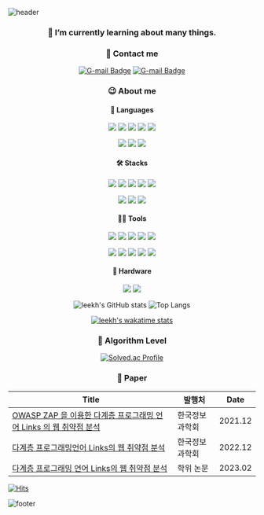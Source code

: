 ![header](https://capsule-render.vercel.app/api?type=waving&color=auto&height=150&section=header&text=👋%20Hi%20there&fontSize=90)

<div align="center">

### 🌱 I’m currently learning about many things.

<!-- icon site : https://simpleicons.org/  -->
<!-- badge site: https://shields.io/ -->
<!-- emoji site: https://www.webfx.com/tools/emoji-cheat-sheet/ -->

### 💌 Contact me

[![G-mail Badge](https://img.shields.io/badge/Gmail-EA4335?style=flat&logo=appveyor&logo=Gmail&logoColor=white&link=mailto:amysun125@gmail.com)](mailto:amysun125@gmail.com)
[![G-mail Badge](https://img.shields.io/badge/Gitblog-222222?style=flat&logo=appveyor&logo=Gmail&logoColor=white&link=https://leekh8.github.io/)](https://leekh8.github.io/)
<!--~~[![Git Badge](https://img.shields.io/badge/GitPages-222222?style=flat&logo=appveyor&logo=GitHub&logoColor=white&link=https://leekh8.github.io/)](https://leekh8.github.io/)~~-->

### 😉 About me

#### 📢 Languages

<img src="https://img.shields.io/badge/C-A8B9CC?style=flat&logo=C&logoColor=white"/> <img src="https://img.shields.io/badge/C++-00599C?style=flat&logo=C%2B%2B&logoColor=white"/> <img src="https://img.shields.io/badge/Java-F44336?style=flat&logo=OpenJDK&logoColor=white"/> <img src="https://img.shields.io/badge/JavaScript-F7DF1E?style=flat&logo=JavaScript&logoColor=white"/> <img src="https://img.shields.io/badge/TypeScript-3178C6?style=flat&logo=TypeScript&logoColor=white"/> 

<img src="https://img.shields.io/badge/Python-3766AB?style=flat&logo=Python&logoColor=white"/> <img src="https://img.shields.io/badge/Dart-0175C2?style=flat&logo=Dart&logoColor=white"/> <img src="https://img.shields.io/badge/Markdown-000000?style=flat&logo=Markdown&logoColor=white"/>

#### 🛠️ Stacks

<img src="https://img.shields.io/badge/Node.js-339933?style=flat&logo=Node.js&logoColor=white"/> <img src="https://img.shields.io/badge/PostgreSQL-4169E1?style=flat&logo=PostgreSQL&logoColor=white"/> <img src="https://img.shields.io/badge/MySQL-4479A1?style=flat&logo=MySQL&logoColor=white"/> <img src="https://img.shields.io/badge/MongoDB-47A248?style=flat&logo=MongoDB&logoColor=white"/> <img src="https://img.shields.io/badge/Linux-FCC624?style=flat&logo=Linux&logoColor=white"/> 

<img src="https://img.shields.io/badge/Express.js-000000?style=flat&logo=Express&logoColor=white"/> <img src="https://img.shields.io/badge/Mongoose-880000?style=flat&logo=MongoDB&logoColor=white"/> <img src="https://img.shields.io/badge/Flask-000000?style=flat&logo=Flask&logoColor=white"/>

#### 💪🏼 Tools

<img src="https://img.shields.io/badge/GitHub-181717?style=flat&logo=GitHub&logoColor=white"/> <img src="https://img.shields.io/badge/Visual Studio-5C2D91?style=flat&logo=Visualstudio&logoColor=white"/> <img src="https://img.shields.io/badge/Visual Studio Code-007ACC?style=flat&logo=Visualstudiocode&logoColor=white"/> <img src="https://img.shields.io/badge/Eclipse IDE-2C2255?style=flat&logo=Eclipseide&logoColor=white"/> <img src="https://img.shields.io/badge/Android Studio-3DDC84?style=flat&logo=Androidstudio&logoColor=white"/> 

<img src="https://img.shields.io/badge/Flutter-02569B?style=flat&logo=Flutter&logoColor=white"/> <img src="https://img.shields.io/badge/npm-CB3837?style=flat&logo=npm&logoColor=white"/> <img src="https://img.shields.io/badge/Vim-019733?style=flat&logo=Vim&logoColor=white"/> <img src="https://img.shields.io/badge/Notion-000000?style=flat&logo=Notion&logoColor=white"/> <img src="https://img.shields.io/badge/Arduino IDE-00979D?style=flat&logo=Arduino&logoColor=white"/> 


#### 🔧 Hardware
<img src="https://img.shields.io/badge/Arduino-00979D?style=flat&logo=Arduino&logoColor=white"/>
<img src="https://img.shields.io/badge/Raspberry Pi-A22846?style=flat&logo=Raspberry-Pi&logoColor=white"/>

**<!-- git status site: https://github.com/anuraghazra/github-readme-stats -->**
**<!-- git status theme: https://github.com/anuraghazra/github-readme-stats/blob/master/themes/README.md -->**

![leekh's GitHub stats](https://github-readme-stats.vercel.app/api?username=leekh8&count_private=true&show_icons=true&layout=compact&exclude_repo=ERD,Colaboratory&theme=graywhite)
![Top Langs](https://github-readme-stats.vercel.app/api/top-langs/?username=leekh8&langs_count=10&layout=compact&exclude_repo=ERD,Colaboratory&theme=graywhite)

**<!-- wakatime stats site: https://wakatime.com/dashboard -->**

[![leekh's wakatime stats](https://github-readme-stats.vercel.app/api/wakatime?username=leekh&stats=last_7days&count_private=true&show_icons=true&langs_count=10&count_private=true&layout=compact)](https://github.com/anuraghazra/github-readme-stats)

### 🏅 Algorithm Level

[![Solved.ac Profile](http://mazassumnida.wtf/api/v2/generate_badge?boj=leekh)](https://solved.ac/leekh/)

### 📑 Paper

| Title                                                                                                                                                                                                       | 발행처         | Date    |
| ----------------------------------------------------------------------------------------------------------------------------------------------------------------------------------------------------------- | -------------- | ------- |
| [OWASP ZAP 을 이용한 다계층 프로그래밍 언어 Links 의 웹 취약점 분석](https://www.dbpia.co.kr/Journal/articleDetail?nodeId=NODE11035877)                                                                     | 한국정보과학회 | 2021.12 |
| [다계층 프로그래밍언어 Links의 웹 취약점 분석](https://www.dbpia.co.kr/journal/articleDetail?nodeId=NODE11224401)                                                                                           | 한국정보과학회 | 2022.12 |
| [다계층 프로그래밍 언어 Links의 웹 취약점 분석](http://www.riss.kr/search/detail/DetailView.do?p_mat_type=be54d9b8bc7cdb09&control_no=b2153b3cea019db5ffe0bdc3ef48d419&keyword=%EC%9D%B4%EA%B7%9C%ED%95%B4) | 학위 논문      | 2023.02 |

</div>

[![Hits](https://hits.seeyoufarm.com/api/count/incr/badge.svg?url=https%3A%2F%2Fgithub.com%2Fleekh8&count_bg=%2318B4BB&title_bg=%234F6C70&icon=&icon_color=%23E7E7E7&title=Visits&edge_flat=false)](https://hits.seeyoufarm.com)

![footer](https://capsule-render.vercel.app/api?type=shark&color=auto&height=150&section=footer&text=👋%20Bye%20there&fontSize=90)

<!--
**leekh8/leekh8** is a ✨ _special_ ✨ repository because its `README.md` (this file) appears on your GitHub profile.

Here are some ideas to get you started:

- 🔭 I’m currently working on ...
- 🌱 I’m currently learning ...
- 👯 I’m looking to collaborate on ...
- 🤔 I’m looking for help with ...
- 💬 Ask me about ...
- 📫 How to reach me: ...
- 😄 Pronouns: ...
- ⚡ Fun fact: ...
-->
